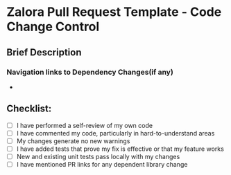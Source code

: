 # Zalora Pull Request Template - Code Change Control

## Brief Description



### Navigation links to Dependency Changes(if any)

* 



## Checklist:

- [ ] I have performed a self-review of my own code
- [ ] I have commented my code, particularly in hard-to-understand areas
- [ ] My changes generate no new warnings
- [ ] I have added tests that prove my fix is effective or that my feature works
- [ ] New and existing unit tests pass locally with my changes
- [ ] I have mentioned PR links for any dependent library change
